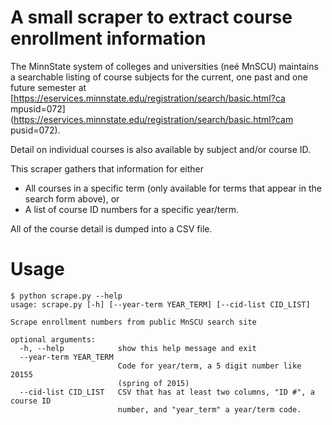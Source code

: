 # A small scraper to extract course enrollment information

The MinnState system of colleges and universities (neé MnSCU) maintains a
searchable listing of course subjects for the current, one past and one future
semester at [https://eservices.minnstate.edu/registration/search/basic.html?ca
mpusid=072](https://eservices.minnstate.edu/registration/search/basic.html?cam
pusid=072).

Detail on individual courses is also available by subject and/or course ID.

This scraper gathers that information for either

+ All courses in a specific term (only available for terms that appear in the
  search form above), or
+ A list of course ID numbers for a specific year/term.

All of the course detail is dumped into a CSV file.

# Usage

```
$ python scrape.py --help
usage: scrape.py [-h] [--year-term YEAR_TERM] [--cid-list CID_LIST]

Scrape enrollment numbers from public MnSCU search site

optional arguments:
  -h, --help            show this help message and exit
  --year-term YEAR_TERM
                        Code for year/term, a 5 digit number like 20155
                        (spring of 2015)
  --cid-list CID_LIST   CSV that has at least two columns, "ID #", a course ID
                        number, and "year_term" a year/term code.
```

